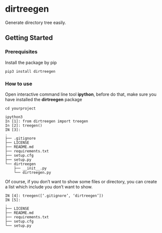 # dirtreegen
Generate directory tree easily.

## Getting Started
### Prerequisites

Install the package by pip

```
pip3 install dirtreegen
```

### How to use
Open interactive command line tool **ipython**, before do that, make sure you have installed the **dirtreegen** package

```
cd yourproject
```
```
ipython3
In [1]: from dirtreegen import treegen
In [2]: treegen()
IN [3]:
.
├── .gitignore
├── LICENSE
├── README.md
├── requirements.txt
├── setup.cfg
├── setup.py
└── dirtreegen
    ├── __init__.py
    └── dirtreegen.py
```

Of course, if you don’t want to show some files or directory, you can create a list which include you don’t want to show.

```
IN [4]: treegen([‘.gitignore’, ‘dirtreegen’])
IN [5]:
.
├── LICENSE
├── README.md
├── requirements.txt
├── setup.cfg
└── setup.py
```


